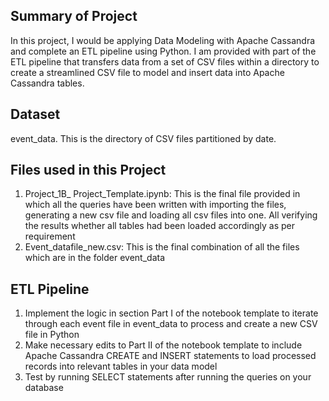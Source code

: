 ## Summary of Project
In this project, I would be applying Data Modeling with Apache Cassandra and complete an ETL pipeline using Python. I am provided with part of the ETL pipeline that transfers data from a set of CSV files within a directory to create a streamlined CSV file to model and insert data into Apache Cassandra tables.

## Dataset 
event_data. This is the directory of CSV files partitioned by date. 

## Files used in this Project
1. Project_1B_ Project_Template.ipynb: This is the final file provided in which all the queries have been written with importing the files, generating a new csv file and loading all csv files into one. All verifying the results whether all tables had been loaded accordingly as per requirement
2. Event_datafile_new.csv: This is the final combination of all the files which are in the folder event_data

##  ETL Pipeline
1. Implement the logic in section Part I of the notebook template to iterate through each event file in event_data to process and create a new CSV file in Python
2. Make necessary edits to Part II of the notebook template to include Apache Cassandra CREATE and INSERT statements to load processed records into relevant tables in your data model
3. Test by running SELECT statements after running the queries on your database


